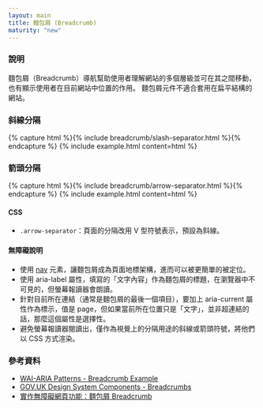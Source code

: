 ```yaml
---
layout: main
title: 麵包屑 (Breadcrumb)
maturity: "new"
---
```


### 說明

麵包屑（Breadcrumb）導航幫助使用者理解網站的多個層級並可在其之間移動，也有顯示使用者在目前網站中位置的作用。
麵包屑元件不適合套用在扁平結構的網站。

### 斜線分隔

{% capture html %}{% include breadcrumb/slash-separator.html %}{% endcapture %}
{% include example.html
  content=html
%}

### 箭頭分隔

{% capture html %}{% include breadcrumb/arrow-separator.html %}{% endcapture %}
{% include example.html
  content=html
%}

#### CSS

- `.arrow-separator`：頁面的分隔改用 V 型符號表示，預設為斜線。

#### 無障礙說明

- 使用 [nav](https://www.w3.org/WAI/ARIA/apg/patterns/landmarks/examples/navigation.html) 元素，讓麵包屑成為頁面地標架構，進而可以被更簡單的被定位。
- 使用 aria-label 屬性，填寫的「文字內容」作為麵包屑的標題，在瀏覽器中不可見的，但螢幕報讀器會朗讀。
- 針對目前所在連結（通常是麵包屑的最後一個項目），要加上 aria-current 屬性作為標示，值是 page，但如果當前所在位置只是「文字」，並非超連結的話，那麼這個屬性是選擇性。
- 避免螢幕報讀器閱讀出，僅作為視覺上的分隔用途的斜線或箭頭符號，將他們以 CSS 方式渲染。

### 參考資料

- [WAI-ARIA Patterns - Breadcrumb Example](https://www.w3.org/WAI/ARIA/apg/patterns/breadcrumb/examples/breadcrumb/)
- [GOV.UK Design System Components - Breadcrumbs](https://design-system.service.gov.uk/components/breadcrumbs/#wcag-interact-breadcrumbs)
- [實作無障礙網頁功能：麵包屑 Breadcrumb](https://ithelp.ithome.com.tw/articles/10222429)
